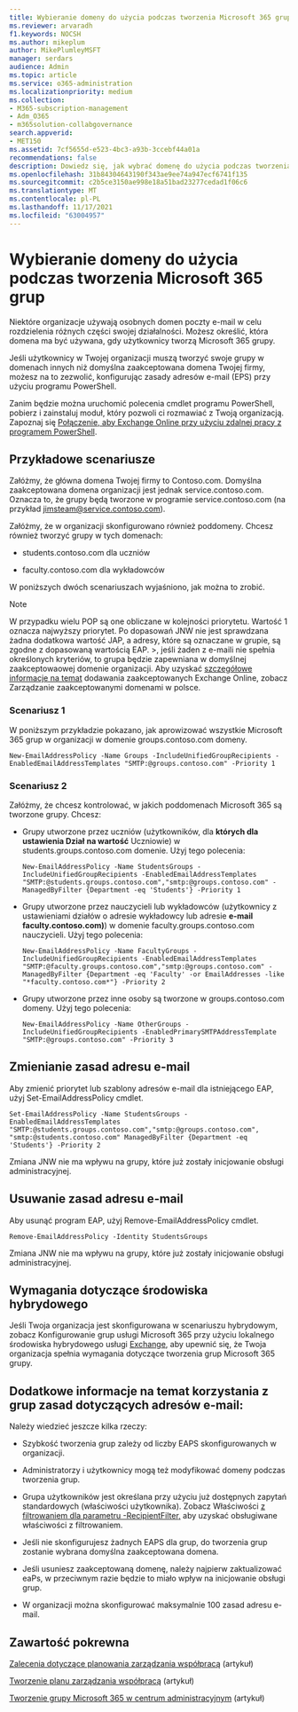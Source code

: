 ```yaml
---
title: Wybieranie domeny do użycia podczas tworzenia Microsoft 365 grup
ms.reviewer: arvaradh
f1.keywords: NOCSH
ms.author: mikeplum
author: MikePlumleyMSFT
manager: serdars
audience: Admin
ms.topic: article
ms.service: o365-administration
ms.localizationpriority: medium
ms.collection:
- M365-subscription-management
- Adm_O365
- m365solution-collabgovernance
search.appverid:
- MET150
ms.assetid: 7cf5655d-e523-4bc3-a93b-3ccebf44a01a
recommendations: false
description: Dowiedz się, jak wybrać domenę do użycia podczas tworzenia grup Microsoft 365, konfigurując zasady adresów e-mail za pomocą programu PowerShell.
ms.openlocfilehash: 31b84304643190f343ae9ee74a947ecf6741f135
ms.sourcegitcommit: c2b5ce3150ae998e18a51bad23277cedad1f06c6
ms.translationtype: MT
ms.contentlocale: pl-PL
ms.lasthandoff: 11/17/2021
ms.locfileid: "63004957"
---
```

# <a name="choose-the-domain-to-use-when-creating-microsoft-365-groups"></a>Wybieranie domeny do użycia podczas tworzenia Microsoft 365 grup

Niektóre organizacje używają osobnych domen poczty e-mail w celu rozdzielenia różnych części swojej działalności. Możesz określić, która domena ma być używana, gdy użytkownicy tworzą Microsoft 365 grupy.
  
Jeśli użytkownicy w Twojej organizacji muszą tworzyć swoje grupy w domenach innych niż domyślna zaakceptowana domena Twojej firmy, możesz na to zezwolić, konfigurując zasady adresów e-mail (EPS) przy użyciu programu PowerShell.

Zanim będzie można uruchomić polecenia cmdlet programu PowerShell, pobierz i zainstaluj moduł, który pozwoli ci rozmawiać z Twoją organizacją. Zapoznaj się [Połączenie, aby Exchange Online przy użyciu zdalnej pracy z programem PowerShell](/powershell/exchange/connect-to-exchange-online-powershell).

## <a name="example-scenarios"></a>Przykładowe scenariusze

Załóżmy, że główna domena Twojej firmy to Contoso.com. Domyślna zaakceptowana domena organizacji jest jednak service.contoso.com. Oznacza to, że grupy będą tworzone w programie service.contoso.com (na przykład jimsteam@service.contoso.com).
  
Załóżmy, że w organizacji skonfigurowano również poddomeny. Chcesz również tworzyć grupy w tych domenach:
  
- students.contoso.com dla uczniów
    
- faculty.contoso.com dla wykładowców
    
W poniższych dwóch scenariuszach wyjaśniono, jak można to zrobić.

> [!NOTE]
> W przypadku wielu POP są one obliczane w kolejności priorytetu. Wartość 1 oznacza najwyższy priorytet. Po dopasowań JNW nie jest sprawdzana żadna dodatkowa wartość JAP, a adresy, które są oznaczane w grupie, są zgodne z dopasowaną wartością EAP. >, jeśli żaden z e-maili nie spełnia określonych kryteriów, to grupa będzie zapewniana w domyślnej zaakceptowaowej domenie organizacji. Aby uzyskać [szczegółowe informacje na temat](/exchange/mail-flow-best-practices/manage-accepted-domains/manage-accepted-domains) dodawania zaakceptowanych Exchange Online, zobacz Zarządzanie zaakceptowanymi domenami w polsce.
  
### <a name="scenario-1"></a>Scenariusz 1

W poniższym przykładzie pokazano, jak aprowizować wszystkie Microsoft 365 grup w organizacji w domenie groups.contoso.com domeny.
  
```
New-EmailAddressPolicy -Name Groups -IncludeUnifiedGroupRecipients -EnabledEmailAddressTemplates "SMTP:@groups.contoso.com" -Priority 1
```

### <a name="scenario-2"></a>Scenariusz 2

Załóżmy, że chcesz kontrolować, w jakich poddomenach Microsoft 365 są tworzone grupy. Chcesz:
  
- Grupy utworzone przez uczniów (użytkowników, dla **których dla ustawienia Dział** **na wartość** Uczniowie) w students.groups.contoso.com domenie. Użyj tego polecenia:
    
  ```
  New-EmailAddressPolicy -Name StudentsGroups -IncludeUnifiedGroupRecipients -EnabledEmailAddressTemplates "SMTP:@students.groups.contoso.com","smtp:@groups.contoso.com" -ManagedByFilter {Department -eq 'Students'} -Priority 1
  ```

- Grupy utworzone przez nauczycieli lub wykładowców (użytkownicy z ustawieniami działów o adresie wykładowcy lub adresie **e-mail faculty.contoso.com)**) w domenie faculty.groups.contoso.com nauczycieli. Użyj tego polecenia:
    
  ```
  New-EmailAddressPolicy -Name FacultyGroups -IncludeUnifiedGroupRecipients -EnabledEmailAddressTemplates "SMTP:@faculty.groups.contoso.com","smtp:@groups.contoso.com" -ManagedByFilter {Department -eq 'Faculty' -or EmailAddresses -like "*faculty.contoso.com*"} -Priority 2
  ```

- Grupy utworzone przez inne osoby są tworzone w groups.contoso.com domeny. Użyj tego polecenia:
    
  ```
  New-EmailAddressPolicy -Name OtherGroups -IncludeUnifiedGroupRecipients -EnabledPrimarySMTPAddressTemplate "SMTP:@groups.contoso.com" -Priority 3
  ```

## <a name="change-email-address-policies"></a>Zmienianie zasad adresu e-mail

Aby zmienić priorytet lub szablony adresów e-mail dla istniejącego EAP, użyj Set-EmailAddressPolicy cmdlet.
  
```
Set-EmailAddressPolicy -Name StudentsGroups -EnabledEmailAddressTemplates "SMTP:@students.groups.contoso.com","smtp:@groups.contoso.com", "smtp:@students.contoso.com" ManagedByFilter {Department -eq 'Students'} -Priority 2

```

Zmiana JNW nie ma wpływu na grupy, które już zostały inicjowanie obsługi administracyjnej.
  
## <a name="delete-email-address-policies"></a>Usuwanie zasad adresu e-mail

Aby usunąć program EAP, użyj Remove-EmailAddressPolicy cmdlet.
  
```
Remove-EmailAddressPolicy -Identity StudentsGroups
```

Zmiana JNW nie ma wpływu na grupy, które już zostały inicjowanie obsługi administracyjnej.
  
## <a name="hybrid-requirements"></a>Wymagania dotyczące środowiska hybrydowego

Jeśli Twoja organizacja jest skonfigurowana w scenariuszu hybrydowym, zobacz Konfigurowanie grup usługi Microsoft 365 przy użyciu lokalnego środowiska hybrydowego usługi [Exchange](/exchange/hybrid-deployment/set-up-microsoft-365-groups), aby upewnić się, że Twoja organizacja spełnia wymagania dotyczące tworzenia grup Microsoft 365 grupy. 
  
## <a name="additional-info-about-using-email-address-policies-groups"></a>Dodatkowe informacje na temat korzystania z grup zasad dotyczących adresów e-mail:

Należy wiedzieć jeszcze kilka rzeczy:
  
- Szybkość tworzenia grup zależy od liczby EAPS skonfigurowanych w organizacji.
    
- Administratorzy i użytkownicy mogą też modyfikować domeny podczas tworzenia grup.
    
- Grupa użytkowników jest określana przy użyciu już dostępnych zapytań standardowych (właściwości użytkownika). Zobacz Właściwości [z filtrowaniem dla parametru -RecipientFilter,](/powershell/exchange/recipientfilter-properties) aby uzyskać obsługiwane właściwości z filtrowaniem. 
    
- Jeśli nie skonfigurujesz żadnych EAPS dla grup, do tworzenia grup zostanie wybrana domyślna zaakceptowana domena.
    
- Jeśli usuniesz zaakceptowaną domenę, należy najpierw zaktualizować eaPs, w przeciwnym razie będzie to miało wpływ na inicjowanie obsługi grup.
    
- W organizacji można skonfigurować maksymalnie 100 zasad adresu e-mail.
    
## <a name="related-content"></a>Zawartość pokrewna

[Zalecenia dotyczące planowania zarządzania współpracą](collaboration-governance-overview.md#collaboration-governance-planning-recommendations) (artykuł)

[Tworzenie planu zarządzania współpracą](collaboration-governance-first.md) (artykuł)

[Tworzenie grupy Microsoft 365 w centrum administracyjnym](../admin/create-groups/create-groups.md) (artykuł)